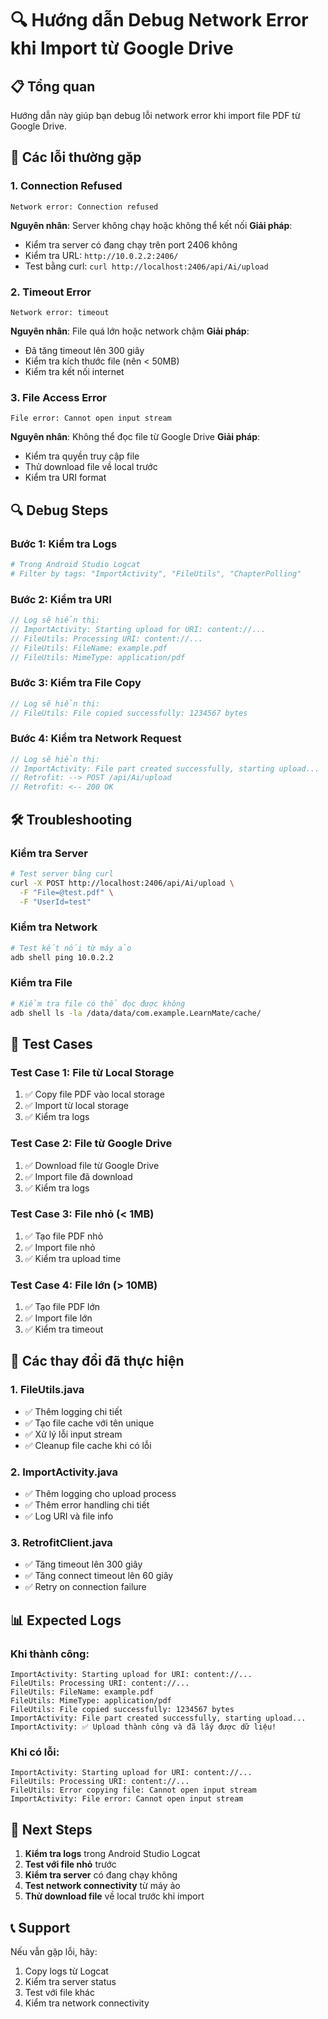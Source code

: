 # 🔍 Hướng dẫn Debug Network Error khi Import từ Google Drive

## 📋 Tổng quan

Hướng dẫn này giúp bạn debug lỗi network error khi import file PDF từ Google Drive.

## 🐛 Các lỗi thường gặp

### 1. **Connection Refused**

```
Network error: Connection refused
```

**Nguyên nhân**: Server không chạy hoặc không thể kết nối
**Giải pháp**:

- Kiểm tra server có đang chạy trên port 2406 không
- Kiểm tra URL: `http://10.0.2.2:2406/`
- Test bằng curl: `curl http://localhost:2406/api/Ai/upload`

### 2. **Timeout Error**

```
Network error: timeout
```

**Nguyên nhân**: File quá lớn hoặc network chậm
**Giải pháp**:

- Đã tăng timeout lên 300 giây
- Kiểm tra kích thước file (nên < 50MB)
- Kiểm tra kết nối internet

### 3. **File Access Error**

```
File error: Cannot open input stream
```

**Nguyên nhân**: Không thể đọc file từ Google Drive
**Giải pháp**:

- Kiểm tra quyền truy cập file
- Thử download file về local trước
- Kiểm tra URI format

## 🔍 Debug Steps

### Bước 1: Kiểm tra Logs

```bash
# Trong Android Studio Logcat
# Filter by tags: "ImportActivity", "FileUtils", "ChapterPolling"
```

### Bước 2: Kiểm tra URI

```java
// Log sẽ hiển thị:
// ImportActivity: Starting upload for URI: content://...
// FileUtils: Processing URI: content://...
// FileUtils: FileName: example.pdf
// FileUtils: MimeType: application/pdf
```

### Bước 3: Kiểm tra File Copy

```java
// Log sẽ hiển thị:
// FileUtils: File copied successfully: 1234567 bytes
```

### Bước 4: Kiểm tra Network Request

```java
// Log sẽ hiển thị:
// ImportActivity: File part created successfully, starting upload...
// Retrofit: --> POST /api/Ai/upload
// Retrofit: <-- 200 OK
```

## 🛠️ Troubleshooting

### Kiểm tra Server

```bash
# Test server bằng curl
curl -X POST http://localhost:2406/api/Ai/upload \
  -F "File=@test.pdf" \
  -F "UserId=test"
```

### Kiểm tra Network

```bash
# Test kết nối từ máy ảo
adb shell ping 10.0.2.2
```

### Kiểm tra File

```bash
# Kiểm tra file có thể đọc được không
adb shell ls -la /data/data/com.example.LearnMate/cache/
```

## 📱 Test Cases

### Test Case 1: File từ Local Storage

1. ✅ Copy file PDF vào local storage
2. ✅ Import từ local storage
3. ✅ Kiểm tra logs

### Test Case 2: File từ Google Drive

1. ✅ Download file từ Google Drive
2. ✅ Import file đã download
3. ✅ Kiểm tra logs

### Test Case 3: File nhỏ (< 1MB)

1. ✅ Tạo file PDF nhỏ
2. ✅ Import file nhỏ
3. ✅ Kiểm tra upload time

### Test Case 4: File lớn (> 10MB)

1. ✅ Tạo file PDF lớn
2. ✅ Import file lớn
3. ✅ Kiểm tra timeout

## 🔧 Các thay đổi đã thực hiện

### 1. **FileUtils.java**

- ✅ Thêm logging chi tiết
- ✅ Tạo file cache với tên unique
- ✅ Xử lý lỗi input stream
- ✅ Cleanup file cache khi có lỗi

### 2. **ImportActivity.java**

- ✅ Thêm logging cho upload process
- ✅ Thêm error handling chi tiết
- ✅ Log URI và file info

### 3. **RetrofitClient.java**

- ✅ Tăng timeout lên 300 giây
- ✅ Tăng connect timeout lên 60 giây
- ✅ Retry on connection failure

## 📊 Expected Logs

### Khi thành công:

```
ImportActivity: Starting upload for URI: content://...
FileUtils: Processing URI: content://...
FileUtils: FileName: example.pdf
FileUtils: MimeType: application/pdf
FileUtils: File copied successfully: 1234567 bytes
ImportActivity: File part created successfully, starting upload...
ImportActivity: ✅ Upload thành công và đã lấy được dữ liệu!
```

### Khi có lỗi:

```
ImportActivity: Starting upload for URI: content://...
FileUtils: Processing URI: content://...
FileUtils: Error copying file: Cannot open input stream
ImportActivity: File error: Cannot open input stream
```

## 🎯 Next Steps

1. **Kiểm tra logs** trong Android Studio Logcat
2. **Test với file nhỏ** trước
3. **Kiểm tra server** có đang chạy không
4. **Test network connectivity** từ máy ảo
5. **Thử download file** về local trước khi import

## 📞 Support

Nếu vẫn gặp lỗi, hãy:

1. Copy logs từ Logcat
2. Kiểm tra server status
3. Test với file khác
4. Kiểm tra network connectivity

